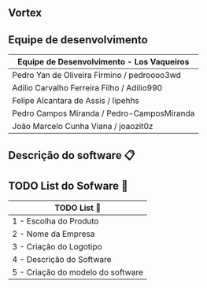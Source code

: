## Vortex


## Equipe de desenvolvimento

|       Equipe de Desenvolvimento - Los Vaqueiros        |
|--------------------------------------------------------|
| Pedro Yan de Oliveira Firmino / pedroooo3wd            |
| Adilio Carvalho Ferreira Filho   / Adilio990           |
| Felipe Alcantara de Assis  / lipehhs                   |
| Pedro Campos Miranda  / Pedro-CamposMiranda            |
| João Marcelo Cunha Viana  / joaozit0z                  |

## Descrição do software 📋



## TODO List do Sofware 📜 

|                       TODO List 📜                     |
|--------------------------------------------------------|
| 1 - Escolha do Produto                                 |
| 2 - Nome da Empresa                                    |
| 3 - Criação do Logotipo                                |
| 4 - Descrição do Software                              |
| 5 - Criação do modelo do software                      |

